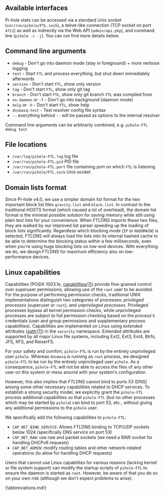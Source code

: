 ## Available interfaces

Pi-hole stats can be accessed via a standard Unix socket (`var/run/pihole/FTL.sock`), a telnet-like connection (TCP socket on port `4711`) as well as indirectly via the Web API (`admin/api.php`), and command line (`pihole -c -j`). You can out find more details below.

## Command line arguments

- `debug` - Don't go into daemon mode (stay in foreground) + more verbose logging
- `test` - Start `FTL` and process everything, but shut down immediately afterwards
- `version` - Don't start `FTL`, show only version
- `tag` - Don't start `FTL`, show only git tag
- `branch` - Don't start `FTL`, show only git branch `FTL` was compiled from
- `no-daemon` or `-f` - Don't go into background (daemon mode)
- `help` or `-h` - Don't start `FTL`, show help
- `dnsmasq-test` - Test resolver config file syntax
- `--` everything behind `--` will be passed as options to the internal resolver

Command line arguments can be arbitrarily combined, e.g. `pihole-FTL debug test`

## File locations
- `/var/log/pihole-FTL.log` log file
- `/var/run/pihole-FTL.pid` PID file
- `/var/run/pihole-FTL.port` file containing port on which `FTL` is listening
- `/var/run/pihole/FTL.sock` Unix socket


## Domain lists format
Since Pi-hole v4.0, we use a simpler domain list format for the two important block list files `gravity.list` and `black.list`. In contrast to the traditional HOSTS format (which caused a lot of overhead), the domain list format is the minimal possible solution for saving memory while still using plain text lists for your convenience. When *FTL*DNS imports these two files, they are walked by our improved list parser speeding up the loading of block lists significantly. Regardless which blocking mode (`IP` or `NXDOMAIN`) is selected, *FTL*DNS will always load the lists into its internal hashed cache to be able to determine the blocking status within a few milliseconds, even when you're using huge blocking lists on low-end devices. With everything we do, we design *FTL*DNS for maximum efficiency also on low-performance devices.

## Linux capabilities
Capabilities (POSIX 1003.1e, [capabilities(7)](http://man7.org/linux/man-pages/man7/capabilities.7.html)) provide fine-grained control over superuser permissions, allowing use of the `root` user to be avoided.
For the purpose of performing permission checks, traditional UNIX implementations distinguish two categories of processes: *privileged processes* (superuser or `root`), and *unprivileged processes*. Privileged processes bypass all kernel permission checks, while unprivileged processes are subject to full permission checking based on the process's credentials (user and group permissions and supplementary process capabilities). Capabilities are implemented on Linux using extended attributes ([xattr(7)](http://man7.org/linux/man-pages/man5/attr.5.html)) in the `security` namespace. Extended attributes are supported by all major Linux file systems, including Ext2, Ext3, Ext4, Btrfs, JFS, XFS, and ReiserFS.

For your safety and comfort, `pihole-FTL` is run by the entirely unprivileged user `pihole`.
Whereas `dnsmasq` is running as `root` process, we designed `pihole-FTL` to be run by the entirely unprivileged user `pihole`. As a consequence, `pihole-FTL` will not be able to access the files of any other user on this system or mess around with your system's configuration.

However, this also implies that *FTL*DNS cannot bind to ports 53 (DNS) among some other necessary capabilities related to DHCP services. To establish a strong security model, we explicitly grant the `pihole-FTL` process additional capabilities so that `pihole-FTL` (but no other processes which may be started by `pihole`) can bind to port 53, etc., without giving any additional permissions to the `pihole` user.

We specifically add the following capabilities to `pihole-FTL`:

- `CAP_NET_BIND_SERVICE`: Allows *FTL*DNS binding to TCP/UDP sockets below 1024 (specifically DNS service on port 53)
- `CAP_NET_RAW`: use raw and packet sockets (we need a RAW socket for handling DHCPv6 requests)
- `CAP_NET_ADMIN`: modify routing tables and other network-related operations (to allow for handling DHCP requests)

Users that cannot use Linux capabilites for various reasons (lacking kernel or file system support) can modify the startup scripts of `pihole-FTL` to ensure the daemon is started as `root`. However, be aware of that you do so on your own risk (although we don't expect problems to arise).

{!abbreviations.md!}
